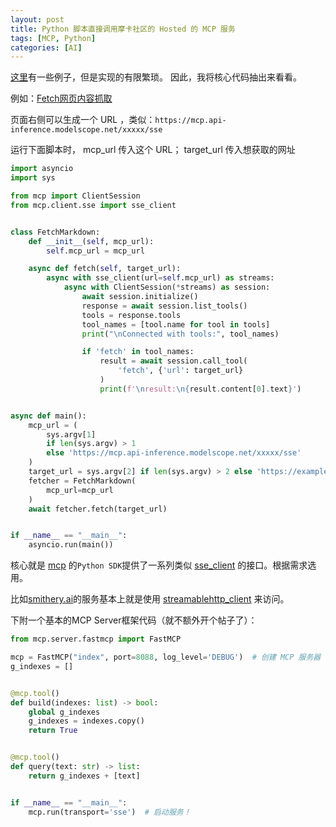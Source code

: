 ```yaml
---
layout: post
title: Python 脚本直接调用摩卡社区的 Hosted 的 MCP 服务
tags: [MCP, Python]
categories: [AI]
---
```


[这里](https://github.com/theailanguage/mcp_client)有一些例子，但是实现的有限繁琐。
因此，我将核心代码抽出来看看。

<!--break-->

例如：[Fetch网页内容抓取](https://www.modelscope.cn/mcp/servers/@modelcontextprotocol/fetch)

页面右侧可以生成一个 URL ，类似：`https://mcp.api-inference.modelscope.net/xxxxx/sse`


运行下面脚本时， mcp_url 传入这个 URL； target_url 传入想获取的网址


```python
import asyncio
import sys

from mcp import ClientSession
from mcp.client.sse import sse_client


class FetchMarkdown:
    def __init__(self, mcp_url):
        self.mcp_url = mcp_url

    async def fetch(self, target_url):
        async with sse_client(url=self.mcp_url) as streams:
            async with ClientSession(*streams) as session:
                await session.initialize()
                response = await session.list_tools()
                tools = response.tools
                tool_names = [tool.name for tool in tools]
                print("\nConnected with tools:", tool_names)

                if 'fetch' in tool_names:
                    result = await session.call_tool(
                        'fetch', {'url': target_url}
                    )
                    print(f'\nresult:\n{result.content[0].text}')


async def main():
    mcp_url = (
        sys.argv[1]
        if len(sys.argv) > 1
        else 'https://mcp.api-inference.modelscope.net/xxxxx/sse'
    )
    target_url = sys.argv[2] if len(sys.argv) > 2 else 'https://example.org'
    fetcher = FetchMarkdown(
        mcp_url=mcp_url
    )
    await fetcher.fetch(target_url)


if __name__ == "__main__":
    asyncio.run(main())
```

核心就是 [mcp](https://modelcontextprotocol.io/) 的`Python SDK`提供了一系列类似 [sse_client](https://github.com/modelcontextprotocol/python-sdk/blob/v1.12.4/src/mcp/client/sse.py#L24) 的接口。根据需求选用。

比如[smithery.ai](https://smithery.ai)的服务基本上就是使用 [streamablehttp_client](https://github.com/modelcontextprotocol/python-sdk/blob/v1.12.4/src/mcp/client/streamable_http.py#L441) 来访问。


下附一个基本的MCP Server框架代码（就不额外开个帖子了）：

```python
from mcp.server.fastmcp import FastMCP

mcp = FastMCP("index", port=8088, log_level='DEBUG')  # 创建 MCP 服务器
g_indexes = []


@mcp.tool()
def build(indexes: list) -> bool:
    global g_indexes
    g_indexes = indexes.copy()
    return True


@mcp.tool()
def query(text: str) -> list:
    return g_indexes + [text]


if __name__ == "__main__":
    mcp.run(transport='sse')  # 启动服务！

```
